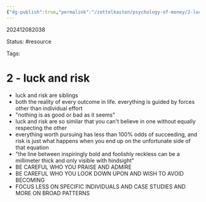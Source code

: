 ```yaml
---
{"dg-publish":true,"permalink":"/zettelkasten/psychology-of-money/2-luck-and-risk/","updated":"2024-12-08T20:40:43.077-05:00"}
---
```


202412082038

Status: #resource

Tags:

# 2 - luck and risk
* luck and risk are siblings
* both the reality of every outcome in life. everything is guided by forces other than individual effort
* "nothing is as good or bad as it seems"
* luck and risk are so similar that you can't believe in one without equally respecting the other
* everything worth pursuing has less than 100% odds of succeeding, and risk is just what happens when you end up on the unfortunate side of that equation
* "the line between inspiringly bold and foolishly reckless can be a millimeter thick and only visible with hindsight"
* BE CAREFUL WHO YOU PRAISE AND ADMIRE
* BE CAREFUL WHO YOU LOOK DOWN UPON AND WISH TO AVOID BECOMING
* FOCUS LESS ON SPECIFIC INDIVIDUALS AND CASE STUDIES AND MORE ON BROAD PATTERNS